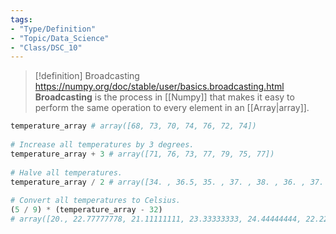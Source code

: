 ```yaml
---  
tags:  
- "Type/Definition"  
- "Topic/Data_Science"  
- "Class/DSC_10"  
---  
```

  
> [!definition] Broadcasting  
> https://numpy.org/doc/stable/user/basics.broadcasting.html  
> **Broadcasting** is the process in [[Numpy]] that makes it easy to perform the same operation to every element in an [[Array|array]].  
  
```python  
temperature_array # array([68, 73, 70, 74, 76, 72, 74])  
  
# Increase all temperatures by 3 degrees.  
temperature_array + 3 # array([71, 76, 73, 77, 79, 75, 77])  
  
# Halve all temperatures.  
temperature_array / 2 # array([34. , 36.5, 35. , 37. , 38. , 36. , 37. ])  
  
# Convert all temperatures to Celsius.  
(5 / 9) * (temperature_array - 32)  
# array([20., 22.77777778, 21.11111111, 23.33333333, 24.44444444, 22.22222222, 23.33333333])  
```  
